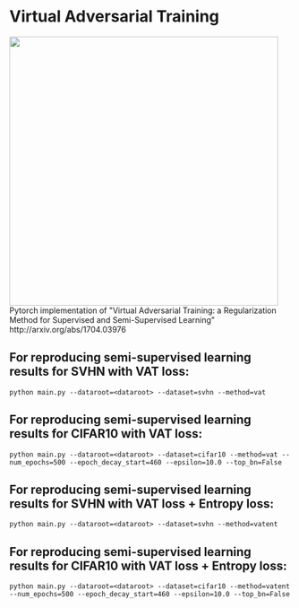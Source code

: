 # Virtual Adversarial Training
<img src="https://github.com/9310gaurav/virtual-adversarial-training/vat.gif" width="480">
Pytorch implementation of "Virtual Adversarial Training: a Regularization Method for Supervised and Semi-Supervised Learning" http://arxiv.org/abs/1704.03976

## For reproducing semi-supervised learning results for SVHN with VAT loss:
```python main.py --dataroot=<dataroot> --dataset=svhn --method=vat```
  
## For reproducing semi-supervised learning results for CIFAR10 with VAT loss:
```python main.py --dataroot=<dataroot> --dataset=cifar10 --method=vat --num_epochs=500 --epoch_decay_start=460 --epsilon=10.0 --top_bn=False```

## For reproducing semi-supervised learning results for SVHN with VAT loss + Entropy loss:
```python main.py --dataroot=<dataroot> --dataset=svhn --method=vatent```
  
## For reproducing semi-supervised learning results for CIFAR10 with VAT loss + Entropy loss:
```python main.py --dataroot=<dataroot> --dataset=cifar10 --method=vatent --num_epochs=500 --epoch_decay_start=460 --epsilon=10.0 --top_bn=False```
